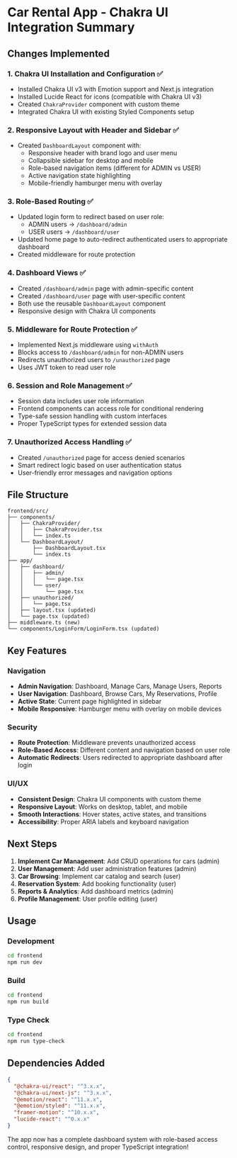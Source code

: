 # Car Rental App - Chakra UI Integration Summary

## Changes Implemented

### 1. Chakra UI Installation and Configuration ✅
- Installed Chakra UI v3 with Emotion support and Next.js integration
- Installed Lucide React for icons (compatible with Chakra UI v3)
- Created `ChakraProvider` component with custom theme
- Integrated Chakra UI with existing Styled Components setup

### 2. Responsive Layout with Header and Sidebar ✅
- Created `DashboardLayout` component with:
  - Responsive header with brand logo and user menu
  - Collapsible sidebar for desktop and mobile
  - Role-based navigation items (different for ADMIN vs USER)
  - Active navigation state highlighting
  - Mobile-friendly hamburger menu with overlay

### 3. Role-Based Routing ✅
- Updated login form to redirect based on user role:
  - ADMIN users → `/dashboard/admin`
  - USER users → `/dashboard/user`
- Updated home page to auto-redirect authenticated users to appropriate dashboard
- Created middleware for route protection

### 4. Dashboard Views ✅
- Created `/dashboard/admin` page with admin-specific content
- Created `/dashboard/user` page with user-specific content
- Both use the reusable `DashboardLayout` component
- Responsive design with Chakra UI components

### 5. Middleware for Route Protection ✅
- Implemented Next.js middleware using `withAuth`
- Blocks access to `/dashboard/admin` for non-ADMIN users
- Redirects unauthorized users to `/unauthorized` page
- Uses JWT token to read user role

### 6. Session and Role Management ✅
- Session data includes user role information
- Frontend components can access role for conditional rendering
- Type-safe session handling with custom interfaces
- Proper TypeScript types for extended session data

### 7. Unauthorized Access Handling ✅
- Created `/unauthorized` page for access denied scenarios
- Smart redirect logic based on user authentication status
- User-friendly error messages and navigation options

## File Structure

```
frontend/src/
├── components/
│   ├── ChakraProvider/
│   │   ├── ChakraProvider.tsx
│   │   └── index.ts
│   └── DashboardLayout/
│       ├── DashboardLayout.tsx
│       └── index.ts
├── app/
│   ├── dashboard/
│   │   ├── admin/
│   │   │   └── page.tsx
│   │   └── user/
│   │       └── page.tsx
│   ├── unauthorized/
│   │   └── page.tsx
│   ├── layout.tsx (updated)
│   └── page.tsx (updated)
├── middleware.ts (new)
└── components/LoginForm/LoginForm.tsx (updated)
```

## Key Features

### Navigation
- **Admin Navigation**: Dashboard, Manage Cars, Manage Users, Reports
- **User Navigation**: Dashboard, Browse Cars, My Reservations, Profile
- **Active State**: Current page highlighted in sidebar
- **Mobile Responsive**: Hamburger menu with overlay on mobile devices

### Security
- **Route Protection**: Middleware prevents unauthorized access
- **Role-Based Access**: Different content and navigation based on user role
- **Automatic Redirects**: Users redirected to appropriate dashboard after login

### UI/UX
- **Consistent Design**: Chakra UI components with custom theme
- **Responsive Layout**: Works on desktop, tablet, and mobile
- **Smooth Interactions**: Hover states, active states, and transitions
- **Accessibility**: Proper ARIA labels and keyboard navigation

## Next Steps

1. **Implement Car Management**: Add CRUD operations for cars (admin)
2. **User Management**: Add user administration features (admin)
3. **Car Browsing**: Implement car catalog and search (user)
4. **Reservation System**: Add booking functionality (user)
5. **Reports & Analytics**: Add dashboard metrics (admin)
6. **Profile Management**: User profile editing (user)

## Usage

### Development
```bash
cd frontend
npm run dev
```

### Build
```bash
cd frontend
npm run build
```

### Type Check
```bash
cd frontend
npm run type-check
```

## Dependencies Added

```json
{
  "@chakra-ui/react": "^3.x.x",
  "@chakra-ui/next-js": "^3.x.x",
  "@emotion/react": "^11.x.x",
  "@emotion/styled": "^11.x.x",
  "framer-motion": "^10.x.x",
  "lucide-react": "^0.x.x"
}
```

The app now has a complete dashboard system with role-based access control, responsive design, and proper TypeScript integration!
